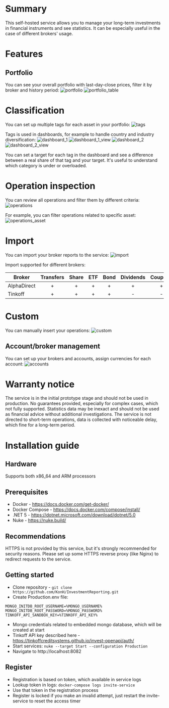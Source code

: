 # Summary

This self-hosted service allows you to manage your long-term investments in financial instruments and see statistics. It can be especially useful in the case of different brokers' usage.

# Features

## Portfolio

You can see your overall portfolio with last-day-close prices, filter it by broker and history period:
![portfolio](Docs/Screenshots/portfolio.png)
![portfolio_table](Docs/Screenshots/portfolio_table.png)

# Classification

You can set up multiple tags for each asset in your portfolio:
![tags](Docs/Screenshots/tags.png)

Tags is used in dashboards, for example to handle country and industry diversification:
![dashboard_1](Docs/Screenshots/dashboard_1.png)
![dashboard_1_view](Docs/Screenshots/dashboard_1_view.png)
![dashboard_2](Docs/Screenshots/dashboard_2.png)
![dashboard_2_view](Docs/Screenshots/dashboard_2_view.png)

You can set a target for each tag in the dashboard and see a difference between a real share of that tag and your target.
It's useful to understand which category is under or overloaded.

# Operation inspection

You can review all operations and filter them by different criteria:
![operations](Docs/Screenshots/operations.png)

For example, you can filter operations related to specific asset:
![operations_asset](Docs/Screenshots/operations_asset.png)

# Import

You can import your broker reports to the service:
![import](Docs/Screenshots/import.png)

Import supported for different brokers:

| Broker      | Transfers | Share | ETF | Bond | Dividends | Coupons |
|-------------|:---------:|:-----:|:---:|:----:|:---------:|:-------:|
| AlphaDirect | +         | +     | +   | +    | +         | +       |
| Tinkoff     | +         | +     | +   | +    | -         | -       |

# Custom

You can manually insert your operations:
![custom](Docs/Screenshots/custom.png)

## Account/broker management

You can set up your brokers and accounts, assign currencies for each account:
![accounts](Docs/Screenshots/accounts.png)

# Warranty notice

The service is in the initial prototype stage and should not be used in production.
No guarantees provided, especially for complex cases, which not fully supported.
Statistics data may be inexact and should not be used as financial advice without additional investigations.
The service is not directed to short-term operations, data is collected with noticeable delay, which fine for a long-term period.

# Installation guide

## Hardware

Supports both x86_64 and ARM processors

## Prerequisites

- Docker - https://docs.docker.com/get-docker/
- Docker Compose - https://docs.docker.com/compose/install/
- .NET 5 - https://dotnet.microsoft.com/download/dotnet/5.0
- Nuke - https://nuke.build/

## Recommendations

HTTPS is not provided by this service, but it's strongly recommended for security reasons. Please set up some HTTPS reverse proxy (like Nginx) to redirect requests to the service.

## Getting started

- Clone repository - `git clone https://github.com/KonH/InvestmentReporting.git`
- Create Production.env file:
```
MONGO_INITDB_ROOT_USERNAME=%MONGO_USERNAME%
MONGO_INITDB_ROOT_PASSWORD=%MONGO_PASSWORD%
TINKOFF_API_SANDBOX_KEY=%TINKOFF_API_KEY%
```
- Mongo credentials related to embedded mongo database, which will be created at start
- Tinkoff API key described here - https://tinkoffcreditsystems.github.io/invest-openapi/auth/
- Start services: `nuke --target Start --configuration Production`
- Navigate to http://localhost:8082

## Register

- Registration is based on token, which available in service logs
- Lookup token in logs: `docker-compose logs invite-service`
- Use that token in the registration process
- Register is locked if you make an invalid attempt, just restart the invite-service to reset the access timer